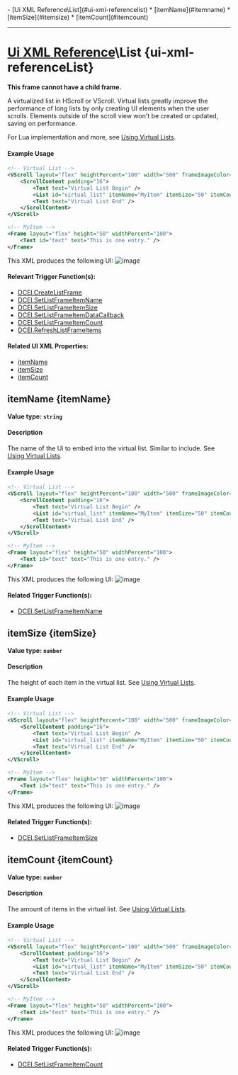<div id="toc" markdown="1">
- [Ui XML Reference\List](#ui-xml-referencelist)
  * [itemName](#itemname)
  * [itemSize](#itemsize)
  * [itemCount](#itemcount)

</div>

***

# [Ui XML Reference](Ui-XML)\\List {ui-xml-referenceList}

[](overview-start)

**This frame cannot have a child frame.**

A virtualized list in HScroll or VScroll. Virtual lists greatly improve the performance of long lists by only creating UI elements when the user scrolls. Elements outside of the scroll view won't be created or updated, saving on performance. 

For Lua implementation and more, see [Using Virtual Lists](https://funovus.notion.site/Using-Virtual-Lists-5e200de95f584e728b7019c1b271c8f2).

#### Example Usage
[](example-usage-start)
```xml
<!-- Virtual List -->
<VScroll layout="flex" heightPercent="100" width="500" frameImageColor="r: 0.8, g: 1, b: 1, a: 1">
    <ScrollContent padding="16">
        <Text text="Virtual List Begin" />
        <List id="virtual_list" itemName="MyItem" itemSize="50" itemCount="100" />
        <Text text="Virtual List End" />
    </ScrollContent>
</VScroll>

<!-- MyItem -->
<Frame layout="flex" height="50" widthPercent="100">
    <Text id="text" text="This is one entry." />
</Frame>
```
This XML produces the following UI:
![image](https://github.com/funovus/editor-wiki/assets/60531792/de522a49-5dbe-482e-ab09-77df0959f305)

[](example-usage-end)

[](extra-section-start)
#### **Relevant Trigger Function(s):**
- [DCEI.CreateListFrame](Trigger-API-Reference-DCEI-Functions-Custom-UI#createlistframe-1)
- [DCEI.SetListFrameItemName](Trigger-API-Reference-DCEI-Functions-Custom-UI#setlistframeitemname-2)
- [DCEI.SetListFrameItemSize](Trigger-API-Reference-DCEI-Functions-Custom-UI#setlistframeitemsize-2)
- [DCEI.SetListFrameItemDataCallback](Trigger-API-Reference-DCEI-Functions-Custom-UI#setlistframeitemdatacallback-2)
- [DCEI.SetListFrameItemCount](Trigger-API-Reference-DCEI-Functions-Custom-UI#setlistframeitemcount-2)
- [DCEI.RefreshListFrameItems](Trigger-API-Reference-DCEI-Functions-Custom-UI#refreshlistframeitems-3)

#### Related UI XML Properties:
- [itemName](#itemName)
- [itemSize](#itemSize)
- [itemCount](#itemCount)
[](extra-section-end)

[](overview-end)

## [](List.itemName)itemName {itemName}
**Value type: `string`**

[](manual-wiki-start)

#### Description
[](description-start)
The name of the Ui to embed into the virtual list. Similar to include. See [Using Virtual Lists](https://funovus.notion.site/Using-Virtual-Lists-5e200de95f584e728b7019c1b271c8f2).
[](description-end)

#### Example Usage
[](example-usage-start)
```xml
<!-- Virtual List -->
<VScroll layout="flex" heightPercent="100" width="500" frameImageColor="r: 0.8, g: 1, b: 1, a: 1">
    <ScrollContent padding="16">
        <Text text="Virtual List Begin" />
        <List id="virtual_list" itemName="MyItem" itemSize="50" itemCount="100" />
        <Text text="Virtual List End" />
    </ScrollContent>
</VScroll>

<!-- MyItem -->
<Frame layout="flex" height="50" widthPercent="100">
    <Text id="text" text="This is one entry." />
</Frame>
```

This XML produces the following UI:
![image](https://github.com/funovus/editor-wiki/assets/60531792/de522a49-5dbe-482e-ab09-77df0959f305)

[](example-usage-end)

[](extra-section-start)
#### Related Trigger Function(s):
- [DCEI.SetListFrameItemName](Trigger-API-Reference-DCEI-Functions-Custom-UI#setlistframeitemname-2)
[](extra-section-end)

[](manual-wiki-end)

## [](List.itemSize)itemSize {itemSize}
**Value type: `number`**

[](manual-wiki-start)

#### Description
[](description-start)
The height of each item in the virtual list. See [Using Virtual Lists](https://funovus.notion.site/Using-Virtual-Lists-5e200de95f584e728b7019c1b271c8f2).
[](description-end)

#### Example Usage
[](example-usage-start)
```xml
<!-- Virtual List -->
<VScroll layout="flex" heightPercent="100" width="500" frameImageColor="r: 0.8, g: 1, b: 1, a: 1">
    <ScrollContent padding="16">
        <Text text="Virtual List Begin" />
        <List id="virtual_list" itemName="MyItem" itemSize="50" itemCount="100" />
        <Text text="Virtual List End" />
    </ScrollContent>
</VScroll>

<!-- MyItem -->
<Frame layout="flex" height="50" widthPercent="100">
    <Text id="text" text="This is one entry." />
</Frame>
```

This XML produces the following UI:
![image](https://github.com/funovus/editor-wiki/assets/60531792/de522a49-5dbe-482e-ab09-77df0959f305)

[](example-usage-end)

[](extra-section-start)
#### Related Trigger Function(s):
- [DCEI.SetListFrameItemSize](Trigger-API-Reference-DCEI-Functions-Custom-UI#setlistframeitemsize-2)
[](extra-section-end)

[](manual-wiki-end)

## [](List.itemCount)itemCount {itemCount}
**Value type: `number`**

[](manual-wiki-start)

#### Description
[](description-start)
The amount of items in the virtual list. See [Using Virtual Lists](https://funovus.notion.site/Using-Virtual-Lists-5e200de95f584e728b7019c1b271c8f2).
[](description-end)

#### Example Usage
[](example-usage-start)
```xml
<!-- Virtual List -->
<VScroll layout="flex" heightPercent="100" width="500" frameImageColor="r: 0.8, g: 1, b: 1, a: 1">
    <ScrollContent padding="16">
        <Text text="Virtual List Begin" />
        <List id="virtual_list" itemName="MyItem" itemSize="50" itemCount="100" />
        <Text text="Virtual List End" />
    </ScrollContent>
</VScroll>

<!-- MyItem -->
<Frame layout="flex" height="50" widthPercent="100">
    <Text id="text" text="This is one entry." />
</Frame>
```

This XML produces the following UI:
![image](https://github.com/funovus/editor-wiki/assets/60531792/de522a49-5dbe-482e-ab09-77df0959f305)

[](example-usage-end)

[](extra-section-start)
#### Related Trigger Function(s):
- [DCEI.SetListFrameItemCount](Trigger-API-Reference-DCEI-Functions-Custom-UI#setlistframeitemcount-2)
[](extra-section-end)

[](manual-wiki-end)

